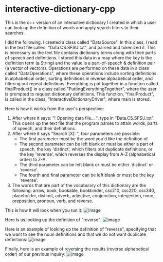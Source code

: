 # interactive-dictionary-cpp
This is the c++ version of an interactive dictionary I created in which a user can look up the definition of words and apply search filters to their searches. 

I did the following. I created a class called "DataSource". In this class, I read in the text file called, "Data.CS.SFSU.txt", and parsed and tokenized it. This is necessary as the text file contains dictionary terms along with their parts of speech and definitions. I stored this data in a map where the key is the definition term (a String) and the value is a part-of-speech & definition pair (a vector of vectors). Operations are performed on these data in a class called "DataOperations", where these operations include sorting definitions in alphabetical order, sorting definitions in reverse alphabetical order, and filtering out repeat definitions. Everything is put together in a function called finalProduct() in a class called "PuttingEverythingTogether", where the user is prompted to request dictionary definitions. This function, "finalProduct", is called in the class, "InteractiveDictionaryDriver", where main is stored.

Here is how it works from the user's perspective:

1) After where it says: "! Opening data file... ", type in "Data.CS.SFSU.txt". This opens up the text file that the program parses to attain words, parts of speech, and their definitions.
2) After where it says "Search [X]: ", four parameters are possible:
   - The first parameter must be the word you'd like the definition of.
   - The second parameter can be left blank or must be either a part of speech, the key 'distinct', which filters out duplicate definitions, or the key 'reverse', which reverses the        display from A-Z (alphabetical order) to Z-A.
   - The third parameter can be left blank or must be either 'distinct' or 'reverse'.
   - The fourth and final parameter can be left blank or must be the key 'reverse'.
3) The words that are part of the vocabulary of this dictionary are the following: arrow, book, bookable, bookbinder, csc210, csc220, csc340, placeholder, distinct, adverb, adjective, conjunction, interjection, noun, preposition, pronoun, verb, and reverse.

This is how it will look when you run it:
![image](https://github.com/user-attachments/assets/d1e63c93-ba14-4d1d-a0c7-89a5aa0a7821)

Here is us looking up the definition of "reverse":
![image](https://github.com/user-attachments/assets/b5d25576-bbd4-4fa0-b1c0-18f357448ca7)


Here is an example of looking up the definition of "reverse", specifying that we want to see the noun definitions and that we do not want duplicate definitions:
![image](https://github.com/user-attachments/assets/c4a70d85-ae73-48d0-aa16-207cc5a8f957)


Finally, here is an example of reversing the results (reverse alphabetical order) of our previous inquiry:
![image](https://github.com/user-attachments/assets/842b710e-c0e5-4723-a89d-bc4c9d30ef14)
